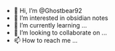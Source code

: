 - 👋 Hi, I’m @Ghostbear92
- 👀 I’m interested in obsidian notes
- 🌱 I’m currently learning ...
- 💞️ I’m looking to collaborate on ...
- 📫 How to reach me ...

<!---
Ghostbear92/Ghostbear92 is a ✨ special ✨ repository because its `README.md` (this file) appears on your GitHub profile.
You can click the Preview link to take a look at your changes.
--->
